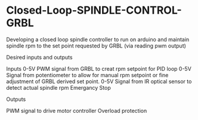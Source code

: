 # Closed-Loop-SPINDLE-CONTROL-GRBL
Developing a closed loop spindle controller to run on arduino and maintain spindle rpm to the set point requested by GRBL (via reading pwm output)

Desired inputs and outputs

Inputs
0-5V PWM signal from GRBL to creat rpm setpoint for PID loop
0-5V Signal from potentiometer to allow for manual rpm setpoint or fine adjustment of GRBL derived set point.
0-5V Signal from IR optical sensor to detect actual spindle rpm
Emergancy Stop

Outputs

PWM signal to drive motor controller
Overload protection
